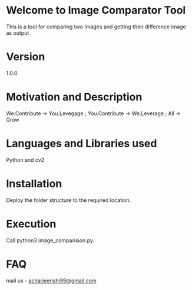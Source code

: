 # Welcome to Image Comparator Tool 
This is a tool for comparing two Images and getting their difference image as output<br>

# Version
1.0.0

# Motivation and Description
We.Contribute -> You.Levegage ; You.Contribute -> We.Leverage ; All -> Grow

# Languages and Libraries used
Python and cv2<br>

Installation
====================
Deploy the folder structure to the required location.

Execution
====================
Call python3 image_comparision.py.
  
# FAQ
mail us - acharjeerishi99@gmail.com 

	
